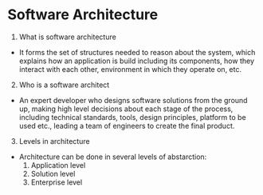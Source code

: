 # Software Architecture

1. What is software architecture
- It forms the set of structures needed to reason about the system, which explains how an application is build including its components, how they interact with each other, environment in which they operate on, etc.

2. Who is a software architect
- An expert developer who designs software solutions from the ground up, making high level decisions about each stage of the process, including technical standards, tools, design principles, platform to be used etc., leading a team of engineers to create the final product.

3. Levels in architecture
- Architecture can be done in several levels of abstarction:
  1. Application level
  2. Solution level
  3. Enterprise level